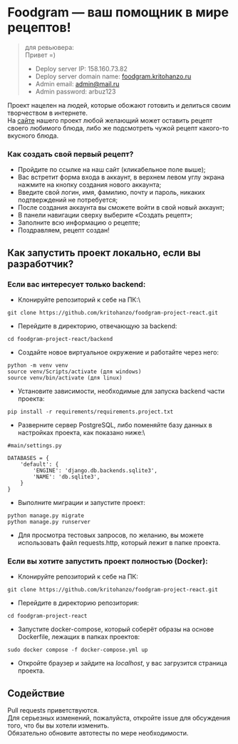 # Foodgram — ваш помощник в мире рецептов!

> для ревьювера:\
> Привет =)
> * Deploy server IP: 158.160.73.82
> * Deploy server domain name: [foodgram.kritohanzo.ru](https://foodgram.kritohanzo.ru/)
> * Admin email: admin@mail.ru
> * Admin password: arbuz123

Проект нацелен на людей, которые обожают готовить и делиться своим творчеством в интернете.\
На [сайте](https://foodgram.kritohanzo.ru/) нашего проект любой желающий может оставить рецепт своего любимого блюда, либо же подсмотреть чужой рецепт какого-то вкусного блюда.

### Как создать свой первый рецепт?
* Пройдите по ссылке на наш сайт (кликабельное поле выше);
* Вас встретит форма входа в аккаунт, в верхнем левом углу экрана нажмите на кнопку создания нового аккаунта;
* Введите свой логин, имя, фамилию, почту и пароль, никаких подтверждений не потребуется;
* После создания аккаунта вы сможете войти в свой новый аккаунт;
* В панели навигации сверху выберите «Создать рецепт»;
* Заполните всю информацию о рецепте;
* Поздравляем, рецепт создан!

## Как запустить проект локально, если вы разработчик?
### Если вас интересует только backend:
* Клонируйте репозиторий к себе на ПК:\
```
git clone https://github.com/kritohanzo/foodgram-project-react.git
```
* Перейдите в директорию, отвечающую за backend:
```
cd foodgram-project-react/backend
```
* Создайте новое виртуальное окружение и работайте через него:
```
python -m venv venv
source venv/Scripts/activate (для windows)
source venv/bin/activate (для linux)
```
* Установите зависимости, необходимые для запуска backend части проекта:
```
pip install -r requirements/requirements.project.txt
```
* Разверните сервер PostgreSQL, либо поменяйте базу данных в настройках проекта, как показано ниже:\
```
#main/settings.py

DATABASES = {
    'default': {
        'ENGINE': 'django.db.backends.sqlite3',
        'NAME': 'db.sqlite3',
    }
}
```
* Выполните миграции и запустите проект:
```
python manage.py migrate
python manage.py runserver
```
* Для просмотра тестовых запросов, по желанию, вы можете использовать файл requests.http, который лежит в папке проекта.
### Если вы хотите запустить проект полностью (Docker):
* Клонируйте репозиторий к себе на ПК:
```
git clone https://github.com/kritohanzo/foodgram-project-react.git
```
* Перейдите в директорию репозитория:
```
cd foodgram-project-react
```
* Запустите docker-compose, который соберёт образы на основе Dockerfile, лежащих в папках проектов:
```
sudo docker compose -f docker-compose.yml up
```
* Откройте браузер и зайдите на *localhost*, у вас загрузится страница проекта.

## Содействие

Pull requests приветствуются.\
Для серьезных изменений, пожалуйста, откройте issue для обсуждения того, что бы вы хотели изменить.\
Обязательно обновите автотесты по мере необходимости.
